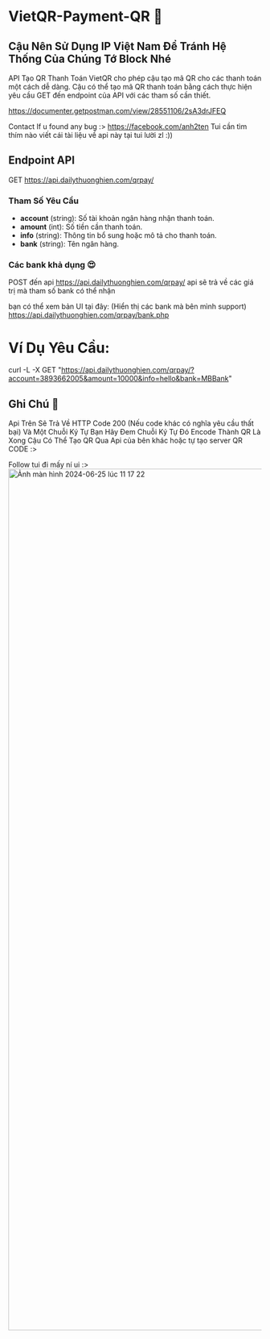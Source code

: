 # VietQR-Payment-QR 🫶

## Cậu Nên Sử Dụng IP Việt Nam Để Tránh Hệ Thống Của Chúng Tớ Block Nhé
 
API Tạo QR Thanh Toán VietQR cho phép cậu tạo mã QR cho các thanh toán một cách dễ dàng. 
Cậu có thể tạo mã QR thanh toán bằng cách thực hiện yêu cầu GET đến endpoint của API với các tham số cần thiết.

https://documenter.getpostman.com/view/28551106/2sA3drJFEQ

Contact If u found any bug :> https://facebook.com/anh2ten
Tui cần tìm thím nào viết cái tài liệu về api này tại tui lười zl :))

## Endpoint API
GET https://api.dailythuonghien.com/qrpay/

### Tham Số Yêu Cầu

- **account** (string): Số tài khoản ngân hàng nhận thanh toán.
- **amount** (int): Số tiền cần thanh toán.
- **info** (string): Thông tin bổ sung hoặc mô tả cho thanh toán.
- **bank** (string): Tên ngân hàng.
 
### Các bank khả dụng 😍
POST đến api https://api.dailythuonghien.com/qrpay/
api sẽ trả về các giá trị mà tham số bank có thể nhận 

bạn có thể xem bản UI tại đây: (Hiển thị các bank mà bên mình support)
https://api.dailythuonghien.com/qrpay/bank.php

# Ví Dụ Yêu Cầu: 
curl -L -X GET "https://api.dailythuonghien.com/qrpay/?account=3893662005&amount=10000&info=hello&bank=MBBank"

## Ghi Chú 📝
Api Trên Sẽ Trả Về HTTP Code 200 (Nếu code khác có nghĩa yêu cầu thất bại)
Và Một Chuỗi Ký Tự Bạn Hãy Đem Chuỗi Ký Tự Đó Encode Thành QR Là Xong
Cậu Có Thể Tạo QR Qua Api của bên khác hoặc tự tạo server QR CODE :>



Follow tui đi mấy ní ui :>
<img width="1710" alt="Ảnh màn hình 2024-06-25 lúc 11 17 22" src="https://github.com/Anh2Ten/VietQR-Payment-QR/assets/83670932/1c710e20-0a48-4eaa-9515-0117cb7bde28">
